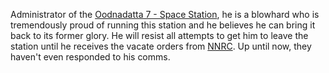 Administrator of the [Oodnadatta 7 - Space Station](Oodnadatta%207%20-%20Space%20Station.md),  he is a blowhard who is tremendously proud of running this station and he believes he can bring it back to its former glory. He will resist all attempts to get him to leave the station until he receives the vacate orders from [NNRC](Nebula%20Nexus%20Research%20Corp%20(NNRC).md). Up until now, they haven\'t even responded to his comms.